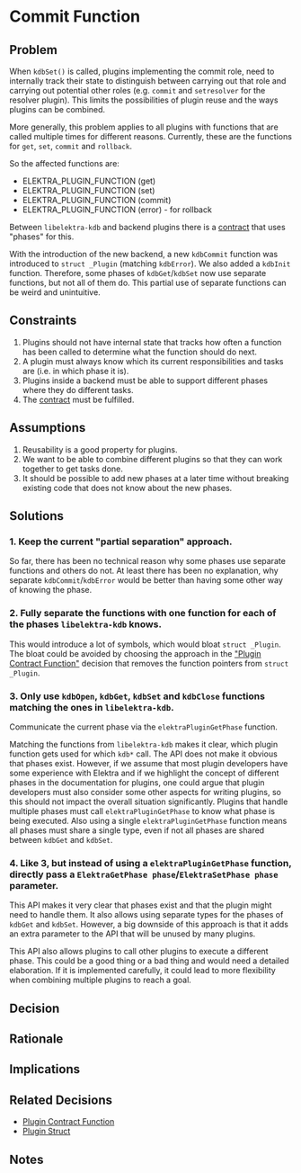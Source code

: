 # Commit Function

## Problem

When `kdbSet()` is called, plugins implementing the commit role, need to internally track their state to distinguish between carrying out that role and carrying out potential other roles (e.g. `commit` and `setresolver` for the resolver plugin).
This limits the possibilities of plugin reuse and the ways plugins can be combined.

More generally, this problem applies to all plugins with functions that are called multiple times for different reasons.
Currently, these are the functions for `get`, `set`, `commit` and `rollback`. 

So the affected functions are:
- ELEKTRA_PLUGIN_FUNCTION (get)
- ELEKTRA_PLUGIN_FUNCTION (set)
- ELEKTRA_PLUGIN_FUNCTION (commit)
- ELEKTRA_PLUGIN_FUNCTION (error) - for rollback

Between `libelektra-kdb` and backend plugins there is a [contract](../../dev/backend-plugins.md) that uses "phases" for this.

With the introduction of the new backend, a new `kdbCommit` function was introduced to `struct _Plugin` (matching `kdbError`).
We also added a `kdbInit` function.
Therefore, some phases of `kdbGet`/`kdbSet` now use separate functions, but not all of them do.
This partial use of separate functions can be weird and unintuitive.

## Constraints

1. Plugins should not have internal state that tracks how often a function has been called to determine what the function should do next.
2. A plugin must always know which its current responsibilities and tasks are (i.e. in which phase it is).
3. Plugins inside a backend must be able to support different phases where they do different tasks.
4. The [contract](../../dev/backend-plugins.md) must be fulfilled.

## Assumptions

1. Reusability is a good property for plugins.
2. We want to be able to combine different plugins so that they can work together to get tasks done.
3. It should be possible to add new phases at a later time without breaking existing code that does not know about the new phases.

## Solutions

### 1. Keep the current "partial separation" approach.

So far, there has been no technical reason why some phases use separate functions and others do not.
At least there has been no explanation, why separate `kdbCommit`/`kdbError` would be better than having some other way of knowing the phase.

### 2. Fully separate the functions with one function for each of the phases `libelektra-kdb` knows.

This would introduce a lot of symbols, which would bloat `struct _Plugin`.
The bloat could be avoided by choosing the approach in the ["Plugin Contract Function"](../0_drafts/plugin_contract_function.md) decision that removes the function pointers from `struct _Plugin`.

### 3. Only use `kdbOpen`, `kdbGet`, `kdbSet` and `kdbClose` functions matching the ones in `libelektra-kdb`.

Communicate the current phase via the `elektraPluginGetPhase` function.

Matching the functions from `libelektra-kdb` makes it clear, which plugin function gets used for which `kdb*` call.
The API does not make it obvious that phases exist.
However, if we assume that most plugin developers have some experience with Elektra and if we highlight the concept of different phases in the documentation for plugins, one could argue that plugin developers must also consider some other aspects for writing plugins, so this should not impact the overall situation significantly.
Plugins that handle multiple phases must call `elektraPluginGetPhase` to know what phase is being executed.
Also using a single `elektraPluginGetPhase` function means all phases must share a single type, even if not all phases are shared between `kdbGet` and `kdbSet`.

### 4. Like 3, but instead of using a `elektraPluginGetPhase` function, directly pass a `ElektraGetPhase phase`/`ElektraSetPhase phase` parameter.

This API makes it very clear that phases exist and that the plugin might need to handle them.
It also allows using separate types for the phases of `kdbGet` and `kdbSet`.
However, a big downside of this approach is that it adds an extra parameter to the API that will be unused by many plugins.

This API also allows plugins to call other plugins to execute a different phase.
This could be a good thing or a bad thing and would need a detailed elaboration.
If it is implemented carefully, it could lead to more flexibility when combining multiple plugins to reach a goal.

## Decision

## Rationale

## Implications

## Related Decisions

- [Plugin Contract Function](../0_drafts/plugin_contract_function.md)
- [Plugin Struct](../0a_postponed/plugin_struct.md)

## Notes

